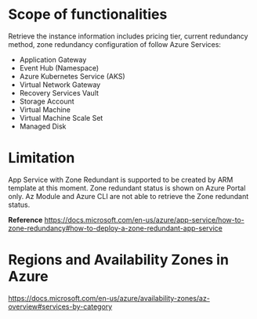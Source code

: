 # Scope of functionalities
Retrieve the instance information includes pricing tier, current redundancy method, zone redundancy configuration of follow Azure Services:

- Application Gateway
- Event Hub (Namespace)
- Azure Kubernetes Service (AKS)
- Virtual Network Gateway
- Recovery Services Vault
- Storage Account
- Virtual Machine
- Virtual Machine Scale Set
- Managed Disk

# Limitation
App Service with Zone Redundant is supported to be created by ARM template at this moment. Zone redundant status is shown on Azure Portal only. Az Module and Azure CLI are not able to retrieve the Zone redundant status.

**Reference**
https://docs.microsoft.com/en-us/azure/app-service/how-to-zone-redundancy#how-to-deploy-a-zone-redundant-app-service


# Regions and Availability Zones in Azure
https://docs.microsoft.com/en-us/azure/availability-zones/az-overview#services-by-category

